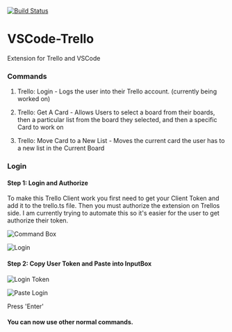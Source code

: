 [![Build Status](https://travis-ci.org/KatVHarris/VSCode-Trello.svg?branch=master)](https://travis-ci.org/KatVHarris/VSCode-Trello)

# VSCode-Trello
Extension for Trello and VSCode

### Commands
1) Trello: Login - Logs the user into their Trello account. (currently being worked on)

2) Trello: Get A Card - Allows Users to select a board from their boards, then a particular list from the board they selected, and then a specific Card to work on

3) Trello: Move Card to a New List - Moves the current card the user has to a new list in the Current Board 

### Login
#### Step 1: Login and Authorize
To make this Trello Client work you first need to get your Client Token and add it to the trello.ts file. 
Then you must authorize the extension on Trellos side. I am currently trying to automate this so it's easier for the user to get authorize their token. 

![Command Box](https://raw.githubusercontent.com/KatVHarris/VSCode-Trello/master/trellocommandbox.png)

![Login](https://raw.githubusercontent.com/KatVHarris/VSCode-Trello/master/trellologinsite.png)

#### Step 2: Copy User Token and Paste into InputBox

![Login Token](https://raw.githubusercontent.com/KatVHarris/VSCode-Trello/master/trellologinsitetoken.png)

![Paste Login](https://raw.githubusercontent.com/KatVHarris/VSCode-Trello/master/trellopastelogin.png)

Press 'Enter'

#### You can now use other normal commands. 
